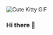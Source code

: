 <html lang="en">
<head>
    <meta charset="UTF-8">
    <meta name="viewport" content="width=device-width, initial-scale=1.0">
    <title>Cute Kitty GIF</title>
</head>
<body>
    <img src="https://media.giphy.com/media/JIX9t2j0ZTN9S/giphy.gif" alt="Cute Kitty GIF">
</body>
</html>


### Hi there 👋

